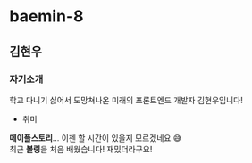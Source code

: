 # baemin-8

## 김현우

### 자기소개

학교 다니기 싫어서 도망쳐나온 미래의 프론트엔드 개발자 김현우입니다!

- 취미

**메이플스토리**... 이젠 할 시간이 있을지 모르겠네요 😅  
최근 **볼링**을 처음 배웠습니다! 재밌더라구요!